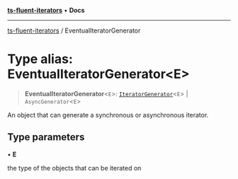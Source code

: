 [**ts-fluent-iterators**](../README.md) • **Docs**

---

[ts-fluent-iterators](../README.md) / EventualIteratorGenerator

# Type alias: EventualIteratorGenerator\<E\>

> **EventualIteratorGenerator**\<`E`\>: [`IteratorGenerator`](IteratorGenerator.md)\<`E`\> \| `AsyncGenerator`\<`E`\>

An object that can generate a synchronous or asynchronous iterator.

## Type parameters

• **E**

the type of the objects that can be iterated on
